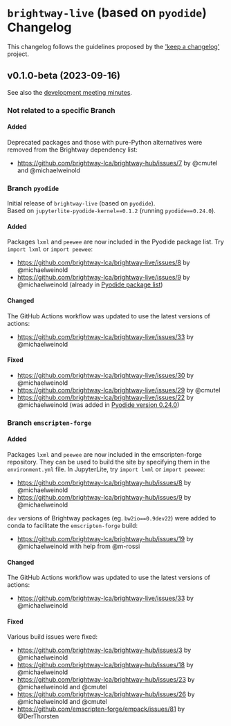 # `brightway-live` (based on `pyodide`) Changelog

This changelog follows the guidelines proposed by the ['keep a changelog'](https://keepachangelog.com/en/1.1.0/) project.

## v0.1.0-beta (2023-09-16)

See also the [development meeting minutes](https://github.com/brightway-lca/brightway-live/discussions/21).

### Not related to a specific Branch

#### Added

Deprecated packages and those with pure-Python alternatives were removed from the Brightway dependency list:

 - https://github.com/brightway-lca/brightway-hub/issues/7 by @cmutel and @michaelweinold

### Branch `pyodide`

Initial release of `brightway-live` (based on `pyodide`). \
Based on `jupyterlite-pyodide-kernel==0.1.2` (running `pyodide==0.24.0`).

#### Added

Packages `lxml` and `peewee` are now included in the Pyodide package list. Try `import lxml` or `import peewee`:

 -  https://github.com/brightway-lca/brightway-live/issues/8 by @michaelweinold
 -  https://github.com/brightway-lca/brightway-live/issues/9 by @michaelweinold (already in [Pyodide package list](https://pyodide.org/en/stable/usage/packages-in-pyodide.html))

#### Changed

The GitHub Actions workflow was updated to use the latest versions of actions:

 - https://github.com/brightway-lca/brightway-live/issues/33 by @michaelweinold

#### Fixed

- https://github.com/brightway-lca/brightway-live/issues/30 by @michaelweinold
- https://github.com/brightway-lca/brightway-live/issues/29 by @cmutel
- https://github.com/brightway-lca/brightway-live/issues/22 by @michaelweinold (was added in [Pyodide version 0.24.0](https://github.com/pyodide/pyodide/releases))

### Branch `emscripten-forge`

#### Added

Packages `lxml` and `peewee` are now included in the emscripten-forge repository. They can be used to build the site by specifying them in the `environment.yml` file. In JupyterLite, try `import lxml` or `import peewee`:

- https://github.com/brightway-lca/brightway-hub/issues/8 by @michaelweinold
- https://github.com/brightway-lca/brightway-hub/issues/9 by @michaelweinold

`dev` versions of Brightway packages (eg. `bw2io==0.9dev22`) were added to conda to facilitate the `emscripten-forge` build:

- https://github.com/brightway-lca/brightway-hub/issues/19 by @michaelweinold with help from @m-rossi

#### Changed

The GitHub Actions workflow was updated to use the latest versions of actions:

 - https://github.com/brightway-lca/brightway-live/issues/33 by @michaelweinold

#### Fixed

Various build issues were fixed:

- https://github.com/brightway-lca/brightway-hub/issues/3 by @michaelweinold
- https://github.com/brightway-lca/brightway-hub/issues/18 by @michaelweinold
- https://github.com/brightway-lca/brightway-hub/issues/23 by @michaelweinold and @cmutel
- https://github.com/brightway-lca/brightway-hub/issues/26 by @michaelweinold and @cmutel
- https://github.com/emscripten-forge/empack/issues/81 by @DerThorsten
